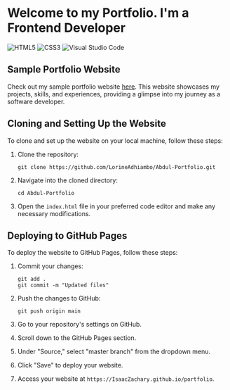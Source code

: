 # Welcome to my Portfolio. I'm a Frontend Developer 

![HTML5](https://img.shields.io/badge/html5-%23E34F26.svg?style=for-the-badge&logo=html5&logoColor=white)
![CSS3](https://img.shields.io/badge/css3-%231572B6.svg?style=for-the-badge&logo=css3&logoColor=white)
![Visual Studio Code](https://img.shields.io/badge/Visual%20Studio%20Code-0078d7.svg?style=for-the-badge&logo=visual-studio-code&logoColor=white)

## Sample Portfolio Website

Check out my sample portfolio website [here](https://lorineadhiambo.github.io/Abdul-Portfolio/). This website showcases my projects, skills, and experiences, providing a glimpse into my journey as a software developer.

## Cloning and Setting Up the Website

To clone and set up the website on your local machine, follow these steps:

1. Clone the repository:
   ```
   git clone https://github.com/LorineAdhiambo/Abdul-Portfolio.git
   ```

2. Navigate into the cloned directory:
   ```
   cd Abdul-Portfolio
   ```

3. Open the `index.html` file in your preferred code editor and make any necessary modifications.

## Deploying to GitHub Pages

To deploy the website to GitHub Pages, follow these steps:

1. Commit your changes:
   ```
   git add .
   git commit -m "Updated files"
   ```

2. Push the changes to GitHub:
   ```
   git push origin main
   ```

3. Go to your repository's settings on GitHub.

4. Scroll down to the GitHub Pages section.

5. Under "Source," select "master branch" from the dropdown menu.

6. Click "Save" to deploy your website.

7. Access your website at `https://IsaacZachary.github.io/portfolio`.

